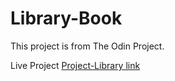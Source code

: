 # Library-Book
This project is from The Odin Project.

Live Project 
[Project-Library link]( https://jhonacs2.github.io/Library-Book/.)
